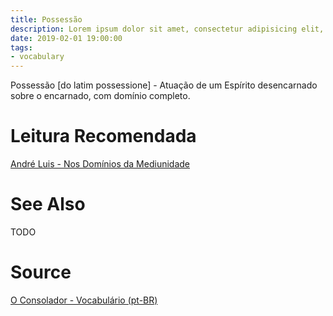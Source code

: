 ```yaml
---
title: Possessão
description: Lorem ipsum dolor sit amet, consectetur adipisicing elit, sed do eiusmod tempor incididunt ut labore et dolore magna aliqua.  TODO
date: 2019-02-01 19:00:00
tags:
- vocabulary
---
```


Possessão [do latim possessione] - Atuação de um Espírito desencarnado sobre o encarnado, com domínio completo.

# Leitura Recomendada
[André Luis - Nos Domínios da Mediunidade](/books/andre-luis/in-the-realms-of-mediumship)

# See Also
TODO

# Source
[O Consolador - Vocabulário (pt-BR)](http://www.oconsolador.com.br/linkfixo/vocabulario/principal.html)
